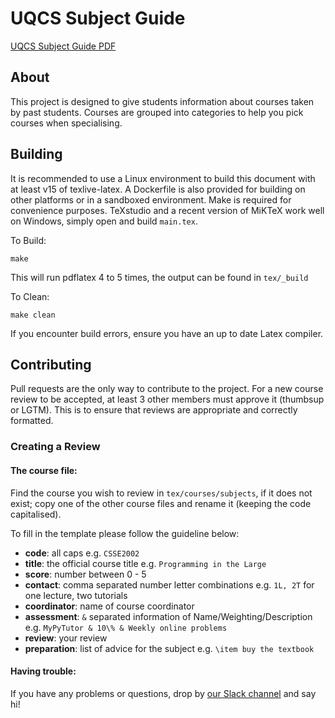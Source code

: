 # UQCS Subject Guide

[UQCS Subject Guide PDF](https://jenkins.trm.io/job/UQCS%20subject%20guide/ws/tex/_build/main.pdf)

## About

This project is designed to give students information about courses taken by
past students. Courses are grouped into categories to help you pick courses
when specialising.

## Building

It is recommended to use a Linux environment to build this document with at 
least v15 of texlive-latex. A Dockerfile is also provided for building on
other platforms or in a sandboxed environment. Make is required for 
convenience purposes. TeXstudio and a recent version of MiKTeX work well on
Windows, simply open and build `main.tex`.

To Build:

` make `

This will run pdflatex 4 to 5 times, the output can be found in `tex/_build`

To Clean:

` make clean `

If you encounter build errors, ensure you have an up to date Latex compiler.

## Contributing

Pull requests are the only way to contribute to the project.
For a new course review to be accepted, at least 3 other members must approve 
it (thumbsup or LGTM). This is to ensure that reviews are appropriate and
correctly formatted.

### Creating a Review

#### The course file:

Find the course you wish to review in `tex/courses/subjects`, if it 
 does not exist; copy one of the other course files and rename it 
 (keeping the code capitalised). 
 
To fill in the template please follow the guideline below:

- **code**: all caps e.g. `CSSE2002`
- **title**: the official course title e.g. `Programming in the Large`
- **score**: number between 0 - 5
- **contact**: comma separated number letter combinations e.g. `1L, 2T` for
    one lecture, two tutorials
- **coordinator**: name of course coordinator
- **assessment**: `&` separated information of Name/Weighting/Description e.g.
    ` MyPyTutor & 10\% & Weekly online problems `
- **review**: your review
- **preparation**: list of advice for the subject e.g. `\item buy the textbook`

#### Having trouble:

If you have any problems or questions, drop by [our Slack channel](https://slack.uqcs.org.au/) and say hi!